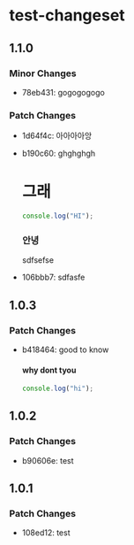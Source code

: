 # test-changeset

## 1.1.0

### Minor Changes

- 78eb431: gogogogogo

### Patch Changes

- 1d64f4c: 아아아아앙
- b190c60: ghghghgh

  # 그래

  ```ts
  console.log("HI");
  ```

  ### 안녕

  sdfsefse

- 106bbb7: sdfasfe

## 1.0.3

### Patch Changes

- b418464: good to know

  #### why dont tyou

  ```ts
  console.log("hi");
  ```

## 1.0.2

### Patch Changes

- b90606e: test

## 1.0.1

### Patch Changes

- 108ed12: test

